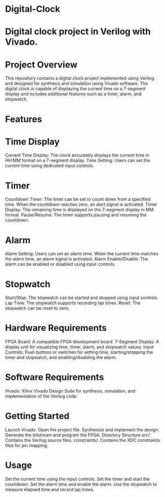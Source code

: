 # Digital-Clock
# Digital clock project in Verilog with Vivado.

# Project Overview
This repository contains a digital clock project implemented using Verilog and designed for synthesis and simulation using Vivado software. The digital clock is capable of displaying the current time on a 7-segment display and includes additional features such as a timer, alarm, and stopwatch.

# Features
# Time Display

Current Time Display: The clock accurately displays the current time in HH:MM
format on a 7-segment display.
Time Setting: Users can set the current time using dedicated input controls.
# Timer
Countdown Timer: The timer can be set to count down from a specified time. When the countdown reaches zero, an alert signal is activated.
Timer Display: The remaining time is displayed on the 7-segment display in MM
format.
Pause/Resume: The timer supports pausing and resuming the countdown.
# Alarm
Alarm Setting: Users can set an alarm time. When the current time matches the alarm time, an alarm signal is activated.
Alarm Enable/Disable: The alarm can be enabled or disabled using input controls.
# Stopwatch
Start/Stop: The stopwatch can be started and stopped using input controls.
Lap Time: The stopwatch supports recording lap times.
Reset: The stopwatch can be reset to zero.
# Hardware Requirements
FPGA Board: A compatible FPGA development board.
7-Segment Display: A display unit for visualizing time, timer, alarm, and stopwatch values.
Input Controls: Push buttons or switches for setting time, starting/stopping the timer and stopwatch, and enabling/disabling the alarm.
# Software Requirements
Vivado: Xilinx Vivado Design Suite for synthesis, simulation, and implementation of the Verilog code.

# Getting Started
Launch Vivado.
Open the project file.
Synthesize and implement the design.
Generate the bitstream and program the FPGA.
Directory Structure
src/: Contains the Verilog source files.
constraints/: Contains the XDC constraints files for pin mapping.
# Usage
Set the current time using the input controls.
Set the timer and start the countdown.
Set the alarm time and enable the alarm.
Use the stopwatch to measure elapsed time and record lap times.
